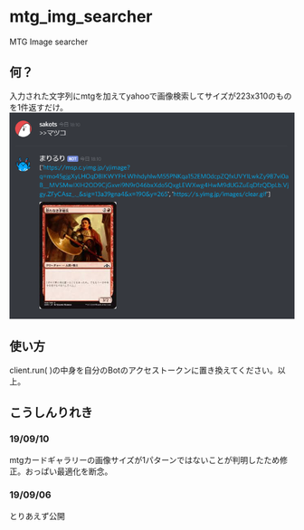 # mtg_img_searcher
MTG Image searcher

## 何？
入力された文字列にmtgを加えてyahooで画像検索してサイズが223x310のものを1件返すだけ。
![おっぱい](https://github.com/sakots/mtg_img_searcher/blob/master/image.png "サンプル")

## 使い方
client.run( )の中身を自分のBotのアクセストークンに置き換えてください。以上。

## こうしんりれき
### 19/09/10
mtgカードギャラリーの画像サイズが1パターンではないことが判明したため修正。おっぱい最適化を断念。
### 19/09/06
とりあえず公開
